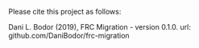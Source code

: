 Please cite this project as follows:

Dani L. Bodor (2019),  FRC Migration - version 0.1.0. url: github.com/DaniBodor/frc-migration
